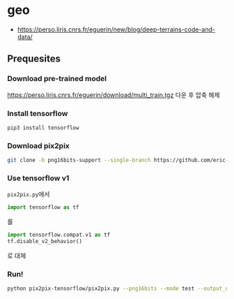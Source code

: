 # geo
- https://perso.liris.cnrs.fr/eguerin/new/blog/deep-terrains-code-and-data/
## Prequesites
### Download pre-trained model
https://perso.liris.cnrs.fr/eguerin/download/multi_train.tgz
다운 후 압축 해제

### Install tensorflow
```sh
pip3 install tensorflow
```

### Download pix2pix
```sh
git clone -b png16bits-support --single-branch https://github.com/eric-guerin/pix2pix-tensorflow.git
```

### Use tensorflow v1
`pix2pix.py`에서
```py
import tensorflow as tf
```
를
```py
import tensorflow.compat.v1 as tf
tf.disable_v2_behavior()
```
로 대체

### Run!
```sh
python pix2pix-tensorflow/pix2pix.py --png16bits --mode test --output_dir multi_test --input_dir multi/val --checkpoint multi_train
```